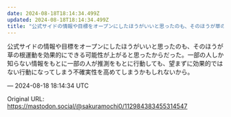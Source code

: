```yaml
---
date: 2024-08-18T18:14:34.499Z
updated: 2024-08-18T18:14:34.499Z
title: "公式サイドの情報や目標をオープンにしたほうがいいと思ったのも、そのほうが草の根運[...]"
---
```


<p>公式サイドの情報や目標をオープンにしたほうがいいと思ったのも、そのほうが草の根運動を効果的にできる可能性が上がると思ったからだった。一部の人しか知らない情報をもとに一部の人が推測をもとに行動しても、望まずに効果的ではない行動になってしまう不確実性を高めてしまうかもしれないから。</p>

&mdash; 2024-08-18 18:14:34 UTC

Original URL: https://mastodon.social/@sakuramochi0/112984383455314547
